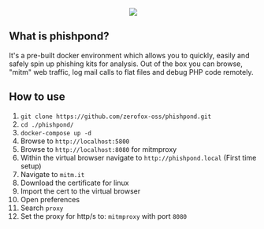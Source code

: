 <p align="center">
  <img src="https://i.imgur.com/rA2SUEg.png">
</p>

## What is phishpond?
It's a pre-built docker environment which allows you to quickly, easily and safely spin up phishing kits for analysis. Out of the box you can browse, "mitm" web traffic, log mail calls to flat files and debug PHP code remotely.

## How to use
1. `git clone https://github.com/zerofox-oss/phishpond.git`
2. `cd ./phishpond/`
3. `docker-compose up -d`
4. Browse to `http://localhost:5800`
5. Browse to `http://localhost:8080` for mitmproxy
6. Within the virtual browser navigate to `http://phishpond.local`
(First time setup)
7. Navigate to `mitm.it`
8. Download the certificate for linux
9. Import the cert to the virtual browser
10. Open preferences
11. Search `proxy`
12. Set the proxy for http/s to: `mitmproxy` with port `8080`
